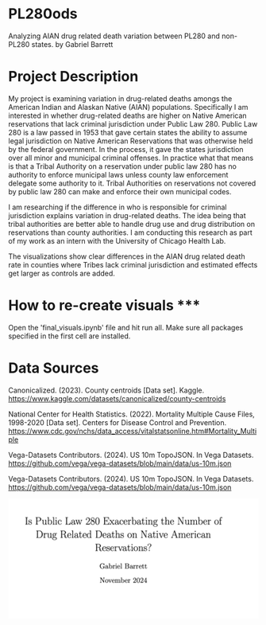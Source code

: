 # PL280ods
Analyzing AIAN drug related death variation between PL280 and non-PL280 states.
by Gabriel Barrett

# Project Description

My project is examining variation in drug-related deaths amongs the American Indian and Alaskan
Native (AIAN) populations. Specifically I am interested in whether drug-related deaths are higher
on Native American reservations that lack criminal jurisdiction under Public Law 280. Public Law 280
is a law passed in 1953 that gave certain states the ability to assume legal jurisdiction on Native American
Reservations that was otherwise held by the federal government. In the process, it gave the states
jurisdiction over all minor and municipal criminal offenses. In practice what that means is that
a Tribal Authority on a reservation under public law 280 has no authority to enforce municipal laws
unless county law enforcement delegate some authority to it. Tribal Authorities on reservations
not covered by public law 280 can make and enforce their own municipal codes. 

I am researching if the difference in who is responsible for criminal jurisdiction explains variation in drug-related deaths. The idea being that tribal authorities are better able to handle drug use and 
drug distribution on reservations than county authorities. I am conducting this research
as part of my work as an intern with the University of Chicago Health Lab.

The visualizations show clear differences in the AIAN drug related death rate in counties
where Tribes lack criminal jurisdiction and estimated effects get larger as controls are added.

# How to re-create visuals ***

Open the 'final_visuals.ipynb' file and hit run all. Make sure all packages
specified in the first cell are installed.

# Data Sources

Canonicalized. (2023). County centroids [Data set]. Kaggle. https://www.kaggle.com/datasets/canonicalized/county-centroids

National Center for Health Statistics. (2022). Mortality Multiple Cause Files, 1998-2020 [Data set]. Centers for Disease Control and Prevention. https://www.cdc.gov/nchs/data_access/vitalstatsonline.htm#Mortality_Multiple

Vega-Datasets Contributors. (2024). US 10m TopoJSON. In Vega Datasets. https://github.com/vega/vega-datasets/blob/main/data/us-10m.json

Vega-Datasets Contributors. (2024). US 10m TopoJSON. In Vega Datasets. https://github.com/vega/vega-datasets/blob/main/data/us-10m.json

![Alt text](screenshot.png)
